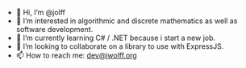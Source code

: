 - 👋 Hi, I’m @jolff
- 👀 I’m interested in algorithmic and discrete mathematics as well as software development.
- 🌱 I’m currently learning C# / .NET because i start a new job.
- 💞️ I’m looking to collaborate on a library to use with ExpressJS.
- 📫 How to reach me: dev@jwolff.org

<!---
jolff/jolff is a ✨ special ✨ repository because its `README.md` (this file) appears on your GitHub profile.
You can click the Preview link to take a look at your changes.
--->
